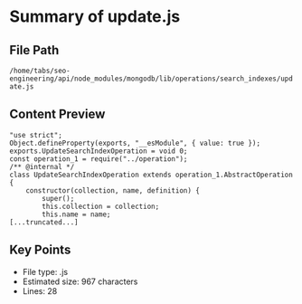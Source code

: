 # Summary of update.js
  
## File Path
`/home/tabs/seo-engineering/api/node_modules/mongodb/lib/operations/search_indexes/update.js`

## Content Preview
```
"use strict";
Object.defineProperty(exports, "__esModule", { value: true });
exports.UpdateSearchIndexOperation = void 0;
const operation_1 = require("../operation");
/** @internal */
class UpdateSearchIndexOperation extends operation_1.AbstractOperation {
    constructor(collection, name, definition) {
        super();
        this.collection = collection;
        this.name = name;
[...truncated...]
```

## Key Points
- File type: .js
- Estimated size: 967 characters
- Lines: 28
